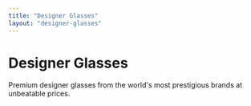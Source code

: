 ```yaml
---
title: "Designer Glasses"
layout: "designer-glasses"
---
```


# Designer Glasses

Premium designer glasses from the world's most prestigious brands at unbeatable prices.
